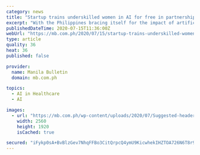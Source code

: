 ```yaml
---
category: news
title: "Startup trains underskilled women in AI for free in partnership with UN Women"
excerpt: "With the Philippines bracing itself for the impact of artificial intelligence (AI), one social impact tech startup is making sure that Filipino women are prepared for the inevitable changes. Philippin"
publishedDateTime: 2020-07-15T11:36:00Z
webUrl: "https://mb.com.ph/2020/07/15/startup-trains-underskilled-women-in-ai-for-free-in-partnership-with-un-women/"
type: article
quality: 36
heat: 36
published: false

provider:
  name: Manila Bulletin
  domain: mb.com.ph

topics:
  - AI in Healthcare
  - AI

images:
  - url: "https://mb.com.ph/wp-content/uploads/2020/07/Suggested-header-High-Res-Ceycilyn-1-scaled.jpeg"
    width: 2560
    height: 1920
    isCached: true

secured: "iFykp0sA+BvBlzGev7NhqFFBo3CitQrpcQ4ymU9KicwhekIHZTOA726N6T8r9BCZJGRr4reDc9b7+9M1IXNvfYS/XdpUy3xnL7jr0OXx964xfE+I5gSQ82TjUFmbumiFWF/hywmZN0XRTrp/aOyOfNDDQVGIgAjoJOqAFrryfHQSCIchsJoHRU0A7bvqEcpcwHClu1n4WLApLq/Gd4eLpmlZPocybvfDn2pIMn3Zth/WcGa9W8WKXoAqTodYLcStuHnEGCTgeSFVnGb3ao8Ovn9rtszEER44nFrfskF8y6kEmYO7wGgCtUMi/8Bz0orR3pBDwkfQOXTGXniAIAbYWg==;qLPAjWx1n96waYph28PY5A=="
---
```


